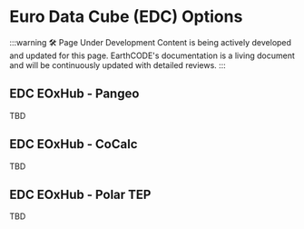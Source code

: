 # Euro Data Cube (EDC) Options
:::warning 🛠️ Page Under Development
Content is being actively developed and updated for this page. EarthCODE's documentation is a living document and will be continuously updated with detailed reviews.
:::


## EDC EOxHub - Pangeo

TBD

<!--
- Configuring EOxHub/Pangeo for Your Workflow
- Connecting to EOxHub/Pangeo: TBD
- Integration EOxHub/Pangeo with EarthCODE Open Science Catalog
- Data Access on EOxHub/Pangeo
-->


## EDC EOxHub - CoCalc

TBD

<!--
- Configuring EOxHub/CoCalc for Your Workflow
- Connecting to EOxHub/CoCalc: TBD
- Integration EOxHub/CoCalc with EarthCODE Open Science Catalog
- Data Access on EOxHub/CoCalc
-->


## EDC EOxHub - Polar TEP

TBD

<!--
- Configuring EOxHub/PolarTEP for Your Workflow
- Connecting to EOxHub/PolarTEP: TBD
- Integration EOxHub/PolarTEP with EarthCODE Open Science Catalog
- Data Access on EOxHub/PolarTEP
-->
